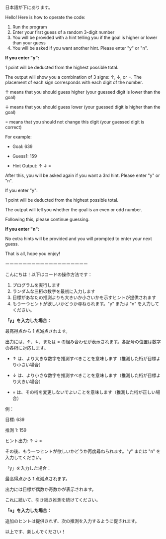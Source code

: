 日本語が下にあります。

Hello! Here is how to operate the code:

1. Run the program
2. Enter your first guess of a random 3-digit number
3. You will be provided with a hint telling you if the goal is higher or lower than your guess
4. You will be asked if you want another hint. Please enter "y" or "n".

**If you enter "y":**

1 point will be deducted from the highest possible total.

The output will show you a combination of 3 signs: ↑, ↓, or =. The placement of each sign corresponds with each digit of the number.

↑ means that you should guess higher (your guessed digit is lower than the goal)

↓ means that you should guess lower (your guessed digit is higher than the goal)

= means that you should not change this digit (your guessed digit is correct)

For example:

- Goal: 639

- Guess1: 159

- Hint Output: ↑ ↓ =

After this, you will be asked again if you want a 3rd hint. Please enter "y" or "n".

If you enter "y":

1 point will be deducted from the highest possible total.

The output will tell you whether the goal is an even or odd number.

Following this, please continue guessing.

**If you enter "n":**

No extra hints will be provided and you will prompted to enter your next guess.

That is all, hope you enjoy!

ーーーーーーーーーーーーーーーーーーー

こんにちは！以下はコードの操作方法です：

1. プログラムを実行します
2. ランダムな三桁の数字を最初に入力します
3. 目標があなたの推測よりも大きいか小さいかを示すヒントが提供されます
4. もう一つヒントが欲しいかどうか尋ねられます。"y" または "n" を入力してください。

**「y」を入力した場合：**

最高得点から 1 点減点されます。

出力には、↑、↓、または = の組み合わせが表示されます。各記号の位置は数字の各桁に対応します。

- ↑ は、より大きな数字を推測すべきことを意味します（推測した桁が目標より小さい場合）

- ↓ は、より小さな数字を推測すべきことを意味します（推測した桁が目標より大きい場合）

- = は、その桁を変更しないでよいことを意味します（推測した桁が正しい場合）

例：

目標: 639

推測 1: 159

ヒント出力: ↑ ↓ =

その後、もう一つヒントが欲しいかどうか再度尋ねられます。"y" または "n" を入力してください。

「y」を入力した場合：

最高得点から 1 点減点されます。

出力には目標が偶数か奇数かが表示されます。

これに続いて、引き続き推測を続けてください。

**「n」を入力した場合：**

追加のヒントは提供されず、次の推測を入力するように促されます。

以上です、楽しんでください！
